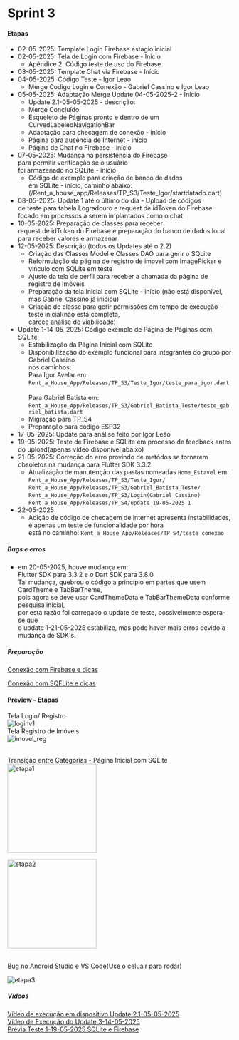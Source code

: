 # Sprint 3 
#### Etapas
- 02-05-2025: Template Login Firebase estagio inicial
- 02-05-2025: Tela de Login com Firebase - Inicio
  - Apêndice 2: Código teste de uso do Firebase
- 03-05-2025: Template Chat via Firebase - Início
- 04-05-2025: Código Teste - Igor Leao
  - Merge Codigo Login e Conexão - Gabriel Cassino e Igor Leao
- 05-05-2025: Adaptação Merge Update 04-05-2025-2 - Início
  - Update 2.1-05-05-2025 - descrição:
  - Merge Concluído
  - Esqueleto de Páginas pronto e dentro de um<br>CurvedLabeledNavigationBar
  - Adaptação para checagem de conexão - início
  - Página para ausência de Internet - início
  - Página de Chat no Firebase - início
- 07-05-2025: Mudança na persistência do Firebase<br>para permitir verificação se o usuário<br>foi armazenado no SQLite - início
  - Código de exemplo para criação de banco de dados
   <br>em SQLite - início, caminho abaixo:<br> (/Rent_a_house_app/Releases/TP_S3/Teste_Igor/startdatadb.dart)
- 08-05-2025: Update 1 até o último do dia - Upload de códigos
  <br>de teste para tabela Logradouro e request de idToken do Firebase
  <br>focado em processos a serem implantados como o chat
- 10-05-2025: Preparação de classes para receber <br>request de idToken do Firebase e preparação do banco de dados
 local<br>para receber valores e armazenar
- 12-05-2025: Descrição (todos os Updates até o 2.2)
  - Criação das Classes Model e Classes DAO para gerir o SQLite
  - Reformulação da página de registro de imovel com ImagePicker e vinculo com SQLite em teste
  - Ajuste da tela de perfil para receber a chamada da página de registro de imóveis 
  - Preparação da tela Inicial com SQLite - início (não está disponível, mas Gabriel Cassino já iniciou)
  - Criação de classe para gerir permissões em tempo de execução - teste inicial(não está completa,<br>carece análise de viabilidade)
- Update 1-14_05_2025: Código exemplo de Página de Páginas com SQLite
  - Estabilização da Página Inicial com SQLite
  - Disponibilização do exemplo funcional para integrantes do grupo por Gabriel Cassino
    <br>nos caminhos:
    <br>Para Igor Avelar em: ```Rent_a_House_App/Releases/TP_S3/Teste_Igor/teste_para_igor.dart```
    <br>
    <br>Para Gabriel Batista em: ```Rent_a_House_App/Releases/TP_S3/Gabriel_Batista_Teste/teste_gabriel_batista.dart```
  - Migração para TP_S4
  - Preparação para código ESP32
- 17-05-2025: Update para análise feito por Igor Leão  
- 19-05-2025: Teste de Firebase e SQLite em processo de feedback antes do upload(apenas vídeo disponível abaixo)
- 21-05-2025: Correção do erro provindo de metódos se tornarem obsoletos na mudança para Flutter SDK 3.3.2
  - Atualização de manutenção das pastas nomeadas ```Home_Estavel``` em:
  <br>```Rent_a_House_App/Releases/TP_S3/Teste_Igor/``` 
  <br>```Rent_a_House_App/Releases/TP_S3/Gabriel_Batista_Teste/``` 
  <br>```Rent_a_House_App/Releases/TP_S3/Login(Gabriel Cassino)```
  <br>```Rent_a_House_App/Releases/TP_S4/update 19-05-2025 1```
- 22-05-2025:
  - Adição de código de checagem de internet apresenta instabilidades, é apenas um teste de funcionalidade por hora
<br>está no caminho: ```Rent_a_House_App/Releases/TP_S4/teste conexao```
##### Bugs e erros
- em 20-05-2025, houve mudança em:
  <br>Flutter SDK para 3.3.2 e o Dart SDK para 3.8.0
  <br>Tal mudança, quebrou o código a princípio em partes que usem CardTheme e TabBarTheme,
  <br>pois agora se deve usar CardThemeData e TabBarThemeData conforme pesquisa inicial,
  <br>por está razão foi carregado o update de teste, possivelmente espera-se que
  <br>o update 1-21-05-2025 estabilize, mas pode haver mais erros devido a mudança de SDK's.

##### Preparação 
[Conexão com Firebase e dicas](https://github.com/kasshinokun/Projeto-Integrado-Desenvolvimento-Movel/blob/main/Firebase_Conexao/README.md)

[Conexão com SQFLite e dicas](https://github.com/kasshinokun/Projeto-Integrado-Desenvolvimento-Movel/tree/main/SQFLite_Conexao)

#### Preview - Etapas
Tela Login/ Registro<br>
![loginv1](https://github.com/kasshinokun/Projeto-Integrado-Desenvolvimento-Movel/blob/main/Rent_a_House_App/Imagens_S3/paginaslogin.jpg)
<br>Tela Registro de Imóveis<br>
![imovel_reg](https://github.com/kasshinokun/Projeto-Integrado-Desenvolvimento-Movel/blob/main/Rent_a_House_App/Imagens_S3/registro_imovel_images.jpg)

<br>Transição entre Categorias - Página Inicial com SQLite<br>
<img src="https://github.com/kasshinokun/Projeto-Integrado-Desenvolvimento-Movel/blob/main/Rent_a_House_App/Imagens_S4/Home_Slider.jpg" alt="etapa1" width="200"/>

<img src="https://github.com/kasshinokun/Projeto-Integrado-Desenvolvimento-Movel/blob/main/Rent_a_House_App/Imagens_S4/Home_Slider2.jpg" alt="etapa2" width="200"/>
<br>


<br>Bug no Android Studio e VS Code(Use o celualr para rodar)
<br>

<img src="https://github.com/kasshinokun/Projeto-Integrado-Desenvolvimento-Movel/blob/main/Rent_a_House_App/Imagens_S3/erro_android_studio_sqlite_vs_code.gif" alt="etapa3" />

##### Vídeos
[Vídeo de execução em dispositivo Update 2.1-05-05-2025](https://youtube.com/shorts/m4vbd-UxF-Q?si=mVjFNLSvkFdNYx9k)
<br>
[Vídeo de Execução do Update 3-14-05-2025](https://youtu.be/44vCFUcQ23Q?si=FvgQR0V_4eoXEt3R)
<br>[Prévia Teste 1-19-05-2025 SQLite e Firebase](https://youtube.com/shorts/I83i9OQeXbE?si=3WUE7ed4KtduvM7T)
